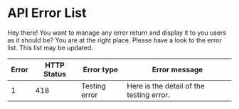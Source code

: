 # API Error List #  

Hey there! You want to manage any error return and display it to you users as it should be? You are at the right place. 
Please have a look to the error list. This list may be updated.

| Error | HTTP Status | Error type | Error message |
|---|---|--------|----------------|
|1|418|Testing error|Here is the detail of the testing error.||2|400|Bad request|There is something wrong with the format of your X-WSSE header||3|403|Bad credentials|Either your login or password is wrong||4|500|WSSE authentication failed|Something went wrong with the WSSE authentication. Try again later.||5|400|Future date given|You put a date in the parameters that is in the future.||6|400|Nonce expired|Your nonce is expired. You should generate a new one with each request you do.||7|400|Digest is not as expected|Your digest is not as expected. Check the manual to know how to generate it.||8|500|Database writing failed|The object you submitted could not be recorded in our databases||9|400|Entry already exists|The object you submitted already exists||10|400|Missing field|A field is missing in your parameters.||11|400|Invalid argument|The IBAN you submitted for this account is not a valid IBAN.||12|400|Invalid argument|The currency you submitted for this account is not a valid currency.||13|404|Not found|The ressource requested was not found on this server||14|500|Payment not closed for account|You cannot delete an account which have payment not processed||15|401|Unauthorized|You must use the WSSE secured authentication to access this ressource||16|403|Forbidden|You do not have the permission to access this API. Contact our IT team to request an access.||17|400|Invalid argument|The object you submitted had an invalid type or format||18|404|Route not found|There is no route for the URL given. You may have forgotten some mandatory parameters. Check the API documentation for more informations.||19|400|Invalid argument|The country you submitted for this account is not a valid country.||20|400|Already deleted|The entry you tried to delete is already deleted||21|400|Nonce already used|The nonce you used for this request is already used for another. Try to generate a new one.||22|400|Invalid argument|The external bank account ID you submitted for this payment is not a valid external bank account ID.||23|400|Invalid argument|You have no deposit account available for the currency you submitted.||24|400|Invalid argument|The currency you submitted for this payment is not a valid currency.||25|400|Invalid argument|You have submitted a currency different from the destination account currency.||26|400|Invalid argument|The desired date of execution for the payment you submitted is not a valid date||27|400|Invalid argument|The fee currency you submitted for this payment is not a valid currency.||28|400|Invalid argument|The currency you submitted for this wallet was not a valid currency.||29|400|Entry already exists|You already have a wallet with this currency.||30|400|Invalid argument|The country you submitted for this wallet is not a valid country.||31|403|Forbidden|You do not have the permission to do this request.||32|400|Invalid argument|As you can have many wallets for one currency, you have to specify one with your payment.||33|400|Invalid argument|The priority option you submitted for this payment is not a valid priority option||34|400|Invalid argument|The source wallet you submitted for this trade is not a valid wallet||35|400|Invalid argument|The delivery wallet you submitted for this trade is not a valid wallet||36|400|Invalid argument|The quote you submitted for this trade is outdated, please request a new one.||37|400|Invalid argument|The source currency you submitted for this trade is not the same as the source account currency.||38|400|Invalid argument|The delivery currency you submitted for this trade is not the same as the delivery account currency.||39|400|Invalid argument|The currency related to the nominal amount of your request must equal of the currency source of your currency pair.||40|400|Invalid argument|The status you submitted for this request is not a valid status.||41|400|Invalid argument|The sorting method you submitted for this request is not a valid sorting method.||42|400|Invalid argument|The source wallet you submitted do not have the same currency of the quote source currency.||43|400|Invalid argument|The beneficiary wallet you submitted do not have the same currency of the quote beneficiary currency.||44|400|Invalid argument|You cannot submit a request with a null or zero amount.||45|400|Invalid argument|The side you submitted is not a valid side.||46|400|Invalid argument|The date you submitted to retrieve the balance is prior to the creation date of the wallet.||47|400|Invalid argument|The payment fee option you submitted is not a valid payment fee option.||48|400|Invalid argument|The currency of the source wallet is not the same as the currency of the beneficiary account.||49|400|Invalid argument|The currency pair you submitted for this trade is not a valid currency pair.||50|400|Invalid argument|The external bank account you submitted for this payment is not a valid external bank account.||51|400|Invalid argument|The clearing code type you submitted is not a valid clearing code type.||52|400|Invalid argument|The currency pair you submitted is not a valid currency pair, or contains invalid currencies.||53|400|Invalid argument|The amount you submitted for this payment exceed the payment amount limit.||54|400|Invalid argument|The date you specified for this request has an invalid format.||55|400|Invalid argument|The clearing code you submitted for this external bank account is not a valid clearing code.||56|403|Forbidden|You do not have the permission to access this request on the API.||57|400|Invalid argument|The holder type you submitted for this holder is not a valid holder type.||58|400|Market closed|The request you submitted needs the financial market to be open.||59|400|Not handled|The currency pair you submitted is not handled for trading or quotations.||60|400|Service unavailable|The trading service is currently unavailable, please try again later.||61|500|Internal server error|Something went wrong with the server, please try again later.||62|400|Invalid argument|The holder country needs a state to be specified.||63|400|Invalid argument|The state you submitted is not a valid state.||64|400|Invalid argument|The postcode you submitted is not a valid postcode.||65|403|Forbidden|You reached your API quota for this month. In order to execute more calls on the API, please refer to your API subscription plan.||66|400|Bad request|A X-WSSE-Requested-By HTTP header is mandatory, but was not in this request||67|403|Bad credentials|The X-WSSE-Requested-By value is wrong||68|400|Bad request|A X-WSSE-OTP HTTP header is mandatory, but was not in this request||69|400|Bad request|There is something wrong with the format of your X-WSSE-OTP header||70|400|Bad request|The OTP method you submitted with your X-WSSE-OTP is wrong||71|400|Bad credentials|The OTP authentication is wrong||72|403|Forbidden|The partner using the API do not have access to this request.||73|403|Bad credentials|The OTP session ID does not correspond to any OTP session on our system.||74|403|Forbidden|The OTP session expired.||75|403|Forbidden|The IP address of your request is not from your trusted IP.||76|400|Bad request|The document type you submitted is not a valid document type.||77|400|Bad request|
